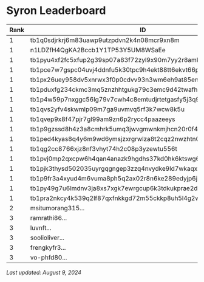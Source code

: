 # Syron Leaderboard

| Rank | ID | Points |
|------|----------|--------|
| 1    | tb1q0sdjrkrj6m83uawp9utzpdvn2k4n08mcr9xn8m    | 250 |
| 1    | n1LDZfH4QgKA2Bccb1Y1TP53Y5UM8WSaEe    | 250    |
| 1    | tb1pyu4xf2fc5xfup2g39sp07a83f72zyl9x90m7yy2r8amkh3q2508q4c3xdx    | 250    |
| 1    | tb1pce7w7gspc04uvj4ddnfu5k30tpc9h4ekt88tt6ekvt66prdhjt8sj8djuq    | 250    |
| 1    | tb1px26uey958dv5xnrwx3f0p0cdvv93n3wm6eh9at85en7xvyrxappqd9zvua    | 250    |
| 1    | tb1pduxfg234ckmc3mq5znzhhtgukg79c3emc9d42twafhdcgk5rgxcqxwpu35    | 250    |
| 1    | tb1p4w59p7nxggc56lg79v7cwh4c8emtudjrtetgasfy5j3q9r4ug9zsuwhykc    | 250    |
| 1    | tb1qvs2yfv4skwmlp09m7ga9uvmvq5rf3k7wcw8k5u    | 250    |
| 1    | tb1qvep9x8f47pjr7gl99am9zn6p2rycc4paazeeys    | 250    |
| 1    | tb1p9gzssd8h4z3a8cmhrk5umq3jwvgmwnkmjhcn20r0f4qss700jassrmjxpl    | 250    |
| 1    | tb1ped4kyas8q4y6m9wd6ymsjzxrgrwlza8t2cqz2nwzhtn0vjjvy2nsq2rzcl    | 250    |
| 1    | tb1qg2cc8766xjz8nf3vhyt74h2c08p3yzewtu556t    | 250    |
| 1    | tb1pvj0mp2qxcpw6h4qan4anazk9hgdhs37kd0hk6ktswg6znytr0a8q9z3d7h    | 250    |
| 1    | tb1pjk3thysd502035uyrgqgngep3zzq4nvydke9ld7wkaqxaxj8sxvsf0ncq3    | 250    |
| 1    | tb1p9fr3a4xyud4m6vuma8ph5q2ax02r8n6ke289edyjp6jgm0qrg0jqm42dzw    | 250    |
| 1    | tb1py49g7u6lmdnv3ja8xs7xgk7ewrgcup6k3tdkukprae2dew45sq3sg337ut    | 250    |
| 1    | tb1pra2nkcy4k539q2lf87qxfnkkgd72m55ckkp8uh5l4g2wyzte99ys0jusnf    | 250    |
| 2  | msitumorang315...    | 200    |
| 3    | ramrathi86...    | 100    |
| 3    | luvnft...   | 100    |
| 3    | soolioliver...    | 100    |
| 3    | frengkyfr3...    | 100    |
| 3    | vo-phfd80...    | 100    |

_Last updated: August 9, 2024_
